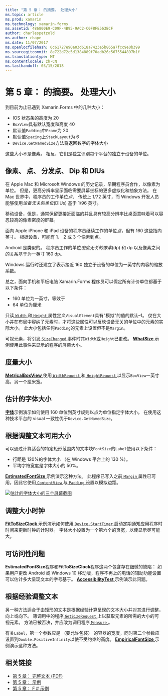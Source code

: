 ```yaml
---
title: "第 5 章： 的摘要。 处理大小"
ms.topic: article
ms.prod: xamarin
ms.technology: xamarin-forms
ms.assetid: 486800E9-C09F-4B95-9AC2-C0F8FE563BCF
author: charlespetzold
ms.author: chape
ms.date: 11/07/2017
ms.openlocfilehash: 0c61727e90a03d618a7423e5b865a7fcc9e0b399
ms.sourcegitcommit: 8e722d72c5d1384889f70adb26c5675544897b1f
ms.translationtype: MT
ms.contentlocale: zh-CN
ms.lasthandoff: 03/15/2018
---
```

# <a name="summary-of-chapter-5-dealing-with-sizes"></a>第 5 章： 的摘要。 处理大小

到目前为止已遇到 Xamarin.Forms 中的几种大小：

- IOS 状态条的高度为 20
- `BoxView`具有默认宽度和高度 40
- 默认值`Padding`中`Frame`为 20
- 默认值`Spacing`上`StackLayout`为 6
- `Device.GetNamedSize`方法将返回数字的字体大小

这些大小不是像素。 相反，它们是独立识别每个平台的独立于设备的单位。

## <a name="pixels-points-dps-dips-and-dius"></a>像素、 点、 分发点、 Dip 和 DIUs

在 Apple Mac 和 Microsoft Windows 的历史记录，早期程序员合作，以像素为单位。 但是，更高分辨率显示面临需要屏幕坐标的更多虚拟化和抽象方法。 在 Mac 世界中，程序员的工作单位*点*、 传统上 1/72 英寸，而 Windows 开发人员能够使用*设备无关的单位*(DIUs) 基于 1/96 英寸。

移动设备，但是，通常保留更接近面临的并且具有较高分辨率比桌面意味着可以容忍较高的像素密度的屏幕。

面向 Apple iPhone 和 iPad 设备的程序员继续工作的单位*点*，但有 160 这些指向英寸。 根据设备，可能有 1、 2 或 3 个像素到点。

Android 是类似的。 程序员工作的单位*密度无关的像素*(dp) 和 dp 以及像素之间的关系基于为一英寸 160 dp。

Windows 运行时还建立了表示接近 160 独立于设备的单位为一英寸的内容的缩放系数。

总之，面向手机和平板电脑 Xamarin.Forms 程序员可以假定所有计价单位都基于以下条件：

- 160 单位为一英寸，等效于
- 64 单位为厘米

只读[ `Width` ](https://developer.xamarin.com/api/property/Xamarin.Forms.VisualElement.Width/)和[ `Height` ](https://developer.xamarin.com/api/property/Xamarin.Forms.VisualElement.Height/)属性定义`VisualElement`具有"模拟"的值的默认&ndash;1。 仅在大小并在布局中容纳了元素时，才将这些属性可以反映设备无关的单位中的元素的实际大小。 此大小包括任何`Padding`的元素上设置但不是`Margin`。

可视元素，将引发[ `SizeChanged` ](https://developer.xamarin.com/api/event/Xamarin.Forms.VisualElement.SizeChanged/)事件时其`Width`或`Height`已更改。 [ **WhatSize** ](https://github.com/xamarin/xamarin-forms-book-samples/tree/master/Chapter05/WhatSize)示例使用此事件来显示的程序的屏幕大小。

## <a name="metrical-sizes"></a>度量大小

[ **MetricalBoxView** ](https://github.com/xamarin/xamarin-forms-book-samples/tree/master/Chapter05/MetricalBoxView)使用[ `WidthRequest` ](https://developer.xamarin.com/api/property/Xamarin.Forms.VisualElement.WidthRequest/)和[ `HeightRequest` ](https://developer.xamarin.com/api/property/Xamarin.Forms.VisualElement.HeightRequest/)以显示`BoxView`一英寸高，另一个厘米宽。

## <a name="estimated-font-sizes"></a>估计的字体大小

[**字体**](https://github.com/xamarin/xamarin-forms-book-samples/tree/master/Chapter05/FontSizes)示例演示如何使用 160 单位到英寸规则以点为单位指定字体大小。 在使用这种技术平台的 visual 一致性优于`Device.GetNamedSize`。

## <a name="fitting-text-to-available-size"></a>根据调整文本可用大小

可以通过计算适合的特定矩形范围内的文本块`FontSize`的`Label`使用以下条件：

- 行距是 120%的字体大小 （在 Windows 平台上的 130 %）。
- 平均字符宽度是字体大小的 50%。

[ **EstimatedFontSize** ](https://github.com/xamarin/xamarin-forms-book-samples/tree/master/Chapter05/EstimatedFontSize)示例演示这种方法。 此程序已写入之前[ `Margin` ](https://developer.xamarin.com/api/property/Xamarin.Forms.View.Margin/)属性已可用，因此它使用[ `ContentView` ](https://developer.xamarin.com/api/type/Xamarin.Forms.ContentView/)与[ `Padding` ](https://developer.xamarin.com/api/property/Xamarin.Forms.Layout.Padding/)设置以模拟边距。

[![估计的字体大小的三个屏幕截图](images/ch05fg07-small.png "文本适应可用大小")](images/ch05fg07-large.png#lightbox "文本适应可用大小")

## <a name="a-fit-to-size-clock"></a>调整大小时钟

[ **FitToSizeClock** ](https://github.com/xamarin/xamarin-forms-book-samples/tree/master/Chapter05/FitToSizeClock)示例演示如何使用[ `Device.StartTimer` ](https://developer.xamarin.com/api/member/Xamarin.Forms.Device.StartTimer/p/System.TimeSpan/System.Func%7BSystem.Boolean%7D/)启动定期通知应用程序时时间来更新时钟的计时器。 字体大小设置为一个第六个的页宽，以使显示尽可能大。

## <a name="accessibility-issues"></a>可访问性问题

**EstimatedFontSize**程序和**FitToSizeClock**程序这两个包含存在细微的缺陷： 如果用户更改 Android 或 Windows 10 移动版，程序不再上的电话的辅助功能设置可以估计多大呈现文本的字号基于。 [ **AccessibilityTest** ](https://github.com/xamarin/xamarin-forms-book-samples/tree/master/Chapter05/AccessibilityTest)示例演示此问题。

## <a name="empirically-fitting-text"></a>根据经验调整文本

另一种方法适合于由矩形的文本是根据经验计算呈现的文本大小并对其进行调整，向上或向下。 簿调用中的程序[ `GetSizeRequest` ](https://developer.xamarin.com/api/member/Xamarin.Forms.VisualElement.GetSizeRequest/p/System.Double/System.Double/)上以获取元素的所需的大小的可视元素。 方法已被否决，并应改为调用程序[ `Measure` ](https://developer.xamarin.com/api/member/Xamarin.Forms.VisualElement.Measure/p/System.Double/System.Double/Xamarin.Forms.MeasureFlags/)。

有关`Label`，第一个参数应是 （要允许包装） 的容器的宽度，同时第二个参数应设置到`Double.PositiveInfinity`以使不受约束的高度。 [ **EmpiricalFontSize** ](https://github.com/xamarin/xamarin-forms-book-samples/tree/master/Chapter05/EmpiricalFontSize)示例演示这种方法。



## <a name="related-links"></a>相关链接

- [第 5 章： 完整文本 (PDF)](https://download.xamarin.com/developer/xamarin-forms-book/XamarinFormsBook-Ch05-Apr2016.pdf)
- [第 5 章： 示例](https://github.com/xamarin/xamarin-forms-book-samples/tree/master/Chapter05)
- [第 5 章： F # 示例](https://github.com/xamarin/xamarin-forms-book-samples/tree/master/Chapter05/FS)
